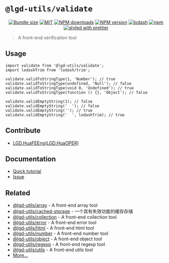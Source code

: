 <!--
 * @Author: shiconghua
 * @Alias: LGD.HuaFEEng
 * @Date: 2021-09-01 17:04:33
 * @LastEditTime: 2021-09-27 14:10:41
 * @LastEditors: shiconghua
 * @Description: file content
 * @FilePath: \lgd-utils\packages\validate\README.md
-->
# `@lgd-utils/validate`

<div align="center">

[![Bundle size](https://img.shields.io/bundlephobia/minzip/@lgd-utils/validate.svg)](https://bundlephobia.com/result?p=@lgd-utils/validate)
[![MIT](https://img.shields.io/badge/license-MIT-000000.svg)](https://opensource.org/licenses/MIT/)
[![NPM downloads](https://img.shields.io/npm/dm/@lgd-utils/validate.svg?style=flat)](https://npmjs.org/package/@lgd-utils/validate)
[![NPM version](https://img.shields.io/npm/v/@lgd-utils/validate.svg?style=flat)](https://npmjs.org/package/@lgd-utils/validate)
[![lodash](https://img.shields.io/badge/lodash-4-green.svg)](https://github.com/lodash/lodash)
[![npm](https://img.shields.io/npm/dt/@lgd-utils/validate)](https://www.npmjs.com/package/@lgd-utils/validate)
[![styled with prettier](https://img.shields.io/badge/styled_with-prettier-ff69b4.svg)](https://github.com/prettier/prettier)

</div>

> A front-end verification tool

## Usage

```
import validate from '@lgd-utils/validate';
import lodashTrim from 'lodash/trim';

validate.validToStringType(1, 'Number'); // true
validate.validToStringType(undefined, 'Null'); // false
validate.validToStringType(void 0, 'Undefined'); // true
validate.validToStringType(function () {}, 'Object'); // false

validate.validEmptyString(1); // false
validate.validEmptyString('  '); // false
validate.validEmptyString(''); // true
validate.validEmptyString('  ', lodashTrim); // true
```

## Contribute

- [LGD.HuaFEEng(LGD.HuaOPER)][blog]

## Documentation

- [Quick tutorial](https://github.com/LGDHuaOPER/lgd-utils/tree/main/packages/validate#readme)
- [Issue](https://github.com/LGDHuaOPER/lgd-utils/issues)

## Related

- [@lgd-utils/array](https://github.com/LGDHuaOPER/lgd-utils/tree/main/packages/array) - A front-end array tool
- [@lgd-utils/cached-storage](https://github.com/LGDHuaOPER/lgd-utils/tree/main/packages/cached-storage) - 一个具有失效功能的缓存存储
- [@lgd-utils/collection](https://github.com/LGDHuaOPER/lgd-utils/tree/main/packages/collection) - A front-end collection tool
- [@lgd-utils/error](https://github.com/LGDHuaOPER/lgd-utils/tree/main/packages/error) - A front-end error tool
- [@lgd-utils/html](https://github.com/LGDHuaOPER/lgd-utils/tree/main/packages/html) - A front-end html tool
- [@lgd-utils/number](https://github.com/LGDHuaOPER/lgd-utils/tree/main/packages/number) - A front-end number tool
- [@lgd-utils/object](https://github.com/LGDHuaOPER/lgd-utils/tree/main/packages/object) - A front-end object tool
- [@lgd-utils/regexp](https://github.com/LGDHuaOPER/lgd-utils/tree/main/packages/regexp) - A front-end regexp tool
- [@lgd-utils/utils](https://github.com/LGDHuaOPER/lgd-utils/tree/main/packages/utils) - A front-end utils tool
- [More…](https://github.com/LGDHuaOPER/lgd-utils)

[blog]: https://lgdhuaoper.github.io/ '敬昭的博客'
